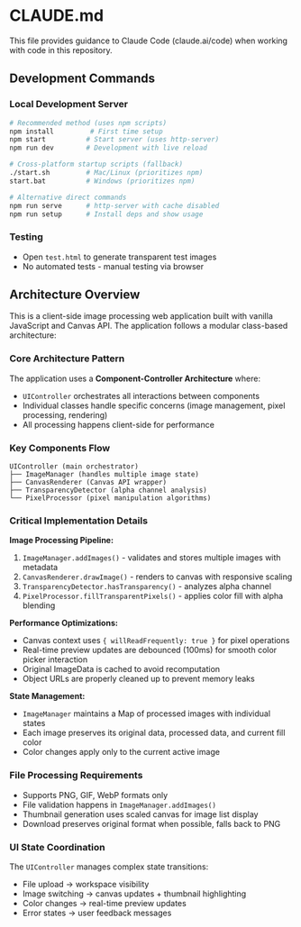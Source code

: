 # CLAUDE.md

This file provides guidance to Claude Code (claude.ai/code) when working with code in this repository.

## Development Commands

### Local Development Server
```bash
# Recommended method (uses npm scripts)
npm install         # First time setup
npm start          # Start server (uses http-server)
npm run dev        # Development with live reload

# Cross-platform startup scripts (fallback)
./start.sh         # Mac/Linux (prioritizes npm)
start.bat          # Windows (prioritizes npm)

# Alternative direct commands
npm run serve      # http-server with cache disabled
npm run setup      # Install deps and show usage
```

### Testing
- Open `test.html` to generate transparent test images
- No automated tests - manual testing via browser

## Architecture Overview

This is a client-side image processing web application built with vanilla JavaScript and Canvas API. The application follows a modular class-based architecture:

### Core Architecture Pattern
The application uses a **Component-Controller Architecture** where:
- `UIController` orchestrates all interactions between components
- Individual classes handle specific concerns (image management, pixel processing, rendering)
- All processing happens client-side for performance

### Key Components Flow
```
UIController (main orchestrator)
├── ImageManager (handles multiple image state)
├── CanvasRenderer (Canvas API wrapper)  
├── TransparencyDetector (alpha channel analysis)
└── PixelProcessor (pixel manipulation algorithms)
```

### Critical Implementation Details

**Image Processing Pipeline:**
1. `ImageManager.addImages()` - validates and stores multiple images with metadata
2. `CanvasRenderer.drawImage()` - renders to canvas with responsive scaling
3. `TransparencyDetector.hasTransparency()` - analyzes alpha channel
4. `PixelProcessor.fillTransparentPixels()` - applies color fill with alpha blending

**Performance Optimizations:**
- Canvas context uses `{ willReadFrequently: true }` for pixel operations
- Real-time preview updates are debounced (100ms) for smooth color picker interaction
- Original ImageData is cached to avoid recomputation
- Object URLs are properly cleaned up to prevent memory leaks

**State Management:**
- `ImageManager` maintains a Map of processed images with individual states
- Each image preserves its original data, processed data, and current fill color
- Color changes apply only to the current active image

### File Processing Requirements
- Supports PNG, GIF, WebP formats only
- File validation happens in `ImageManager.addImages()`
- Thumbnail generation uses scaled canvas for image list display
- Download preserves original format when possible, falls back to PNG

### UI State Coordination
The `UIController` manages complex state transitions:
- File upload → workspace visibility
- Image switching → canvas updates + thumbnail highlighting  
- Color changes → real-time preview updates
- Error states → user feedback messages